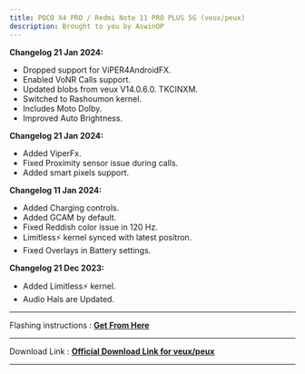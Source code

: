 ```yaml
---
title: POCO X4 PRO / Redmi Note 11 PRO PLUS 5G (veux/peux)
description: Brought to you by AswinOP
---
```


<b>Changelog 21 Jan 2024:</b>
- Dropped support for ViPER4AndroidFX.
- Enabled VoNR Calls support.
- Updated blobs from veux V14.0.6.0. TKCINXM.
- Switched to Rashoumon kernel.
- Includes Moto Dolby.
- Improved Auto Brightness.

<b>Changelog 21 Jan 2024:</b>
- Added ViperFx.
- Fixed Proximity sensor issue during calls.
- Added smart pixels support.

<b>Changelog 11 Jan 2024:</b>
- Added Charging controls.
- Added GCAM by default.
- Fixed Reddish color issue in 120 Hz.
- Limitless⚡ kernel synced with latest positron.
- Fixed Overlays in Battery settings.

<b>Changelog 21 Dec 2023:</b>
- Added Limitless⚡ kernel.
- Audio Hals are Updated.

----
Flashing instructions : [**Get From Here**](veux_inst.md)

----
Download Link : [**Official Download Link for veux/peux**](https://sourceforge.net/projects/projectmatrixx/files/Android-14/veux/)

----